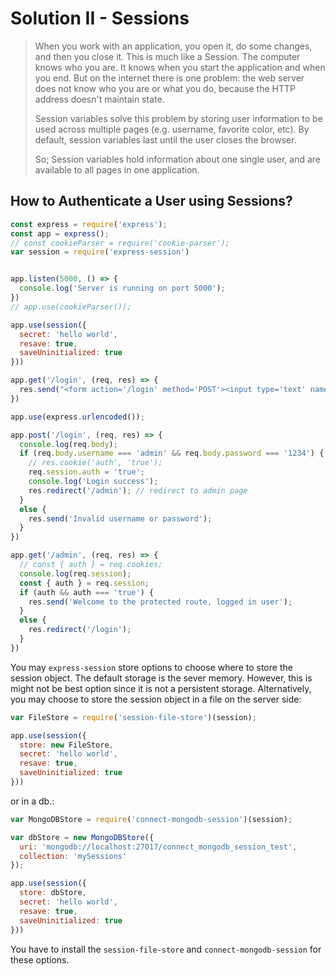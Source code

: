 # Solution II - Sessions
<blockquote>
When you work with an application, you open it, do some changes, and then you close it. This is much like a Session. The computer knows who you are. It knows when you start the application and when you end. But on the internet there is one problem: the web server does not know who you are or what you do, because the HTTP address doesn't maintain state.

Session variables solve this problem by storing user information to be used across multiple pages (e.g. username, favorite color, etc). By default, session variables last until the user closes the browser.

So; Session variables hold information about one single user, and are available to all pages in one application.
</blockquote>


<!-- TODO  Draw the Analogy--> 
<!-- https://www.section.io/engineering-education/session-management-in-nodejs-using-expressjs-and-express-session/ -->

## How to Authenticate a User using Sessions?

```js
const express = require('express');
const app = express();
// const cookieParser = require('cookie-parser');
var session = require('express-session')


app.listen(5000, () => {
  console.log('Server is running on port 5000');
})
// app.use(cookieParser());

app.use(session({
  secret: 'hello world',
  resave: true,
  saveUninitialized: true
}))

app.get('/login', (req, res) => {
  res.send("<form action='/login' method='POST'><input type='text' name='username' value='admin' placeholder='username'><input type='password' name='password' value='1234' placeholder='password'><button type='submit'>Login</button></form>");
})

app.use(express.urlencoded());

app.post('/login', (req, res) => {
  console.log(req.body);
  if (req.body.username === 'admin' && req.body.password === '1234') {
    // res.cookie('auth', 'true');
    req.session.auth = 'true';
    console.log('Login success');
    res.redirect('/admin'); // redirect to admin page
  }
  else {
    res.send('Invalid username or password');
  }
})

app.get('/admin', (req, res) => {
  // const { auth } = req.cookies;
  console.log(req.session);
  const { auth } = req.session;
  if (auth && auth === 'true') {
    res.send('Welcome to the protected route, logged in user');
  }
  else {
    res.redirect('/login');
  }
})
```

You may `express-session` store options to choose where to store the session object. The default storage is the sever memory. However, this is might not be best option since it is not a persistent storage. Alternatively, you may choose to store the session object in a file on the server side:

```js
var FileStore = require('session-file-store')(session);

app.use(session({
  store: new FileStore,
  secret: 'hello world',
  resave: true,
  saveUninitialized: true
}))
```
or in a db.:

```js
var MongoDBStore = require('connect-mongodb-session')(session);

var dbStore = new MongoDBStore({
  uri: 'mongodb://localhost:27017/connect_mongodb_session_test',
  collection: 'mySessions'
});

app.use(session({
  store: dbStore,
  secret: 'hello world',
  resave: true,
  saveUninitialized: true
}))
```

You have to install the `session-file-store` and `connect-mongodb-session` for these options.